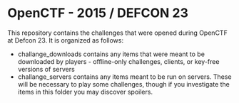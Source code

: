 OpenCTF - 2015 / DEFCON 23
=========================

This repository contains the challenges that were opened during OpenCTF at Defcon 23. It is organized as follows:

* challange\_downloads contains any items that were meant to be downloaded by players - offline-only challenges, clients, or key-free versions of servers
* challange\_servers contains any items meant to be run on servers. These will be necessary to play some challenges, though if you investigate the items in this folder you may discover spoilers.
